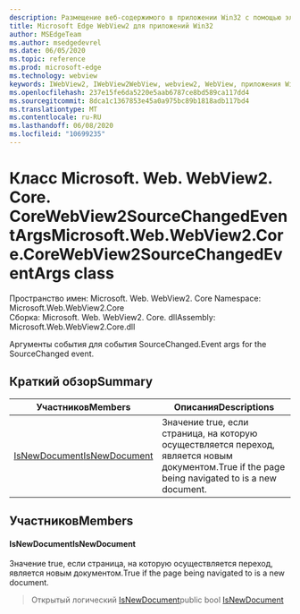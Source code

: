 ```yaml
---
description: Размещение веб-содержимого в приложении Win32 с помощью элемента управления Microsoft Edge WebView2
title: Microsoft Edge WebView2 для приложений Win32
author: MSEdgeTeam
ms.author: msedgedevrel
ms.date: 06/05/2020
ms.topic: reference
ms.prod: microsoft-edge
ms.technology: webview
keywords: IWebView2, IWebView2WebView, webview2, WebView, приложения Win32, Win32, EDGE, ICoreWebView2, ICoreWebView2Controller, элемент управления "веб-браузер", HTML Edge
ms.openlocfilehash: 237e15fe6da5220e5aab6787ce8bd589ca117dd4
ms.sourcegitcommit: 8dca1c1367853e45a0a975bc89b1818adb117bd4
ms.translationtype: MT
ms.contentlocale: ru-RU
ms.lasthandoff: 06/08/2020
ms.locfileid: "10699235"
---
```

# <span data-ttu-id="5ca5d-104">Класс Microsoft. Web. WebView2. Core. CoreWebView2SourceChangedEventArgs</span><span class="sxs-lookup"><span data-stu-id="5ca5d-104">Microsoft.Web.WebView2.Core.CoreWebView2SourceChangedEventArgs class</span></span> 

<span data-ttu-id="5ca5d-105">Пространство имен: Microsoft. Web. WebView2. Core </span><span class="sxs-lookup"><span data-stu-id="5ca5d-105">Namespace: Microsoft.Web.WebView2.Core</span></span>\
<span data-ttu-id="5ca5d-106">Сборка: Microsoft. Web. WebView2. Core. dll</span><span class="sxs-lookup"><span data-stu-id="5ca5d-106">Assembly: Microsoft.Web.WebView2.Core.dll</span></span>

<span data-ttu-id="5ca5d-107">Аргументы события для события SourceChanged.</span><span class="sxs-lookup"><span data-stu-id="5ca5d-107">Event args for the SourceChanged event.</span></span>

## <span data-ttu-id="5ca5d-108">Краткий обзор</span><span class="sxs-lookup"><span data-stu-id="5ca5d-108">Summary</span></span>

 <span data-ttu-id="5ca5d-109">Участников</span><span class="sxs-lookup"><span data-stu-id="5ca5d-109">Members</span></span>                        | <span data-ttu-id="5ca5d-110">Описания</span><span class="sxs-lookup"><span data-stu-id="5ca5d-110">Descriptions</span></span>
--------------------------------|---------------------------------------------
[<span data-ttu-id="5ca5d-111">IsNewDocument</span><span class="sxs-lookup"><span data-stu-id="5ca5d-111">IsNewDocument</span></span>](#isnewdocument) | <span data-ttu-id="5ca5d-112">Значение true, если страница, на которую осуществляется переход, является новым документом.</span><span class="sxs-lookup"><span data-stu-id="5ca5d-112">True if the page being navigated to is a new document.</span></span>

## <span data-ttu-id="5ca5d-113">Участников</span><span class="sxs-lookup"><span data-stu-id="5ca5d-113">Members</span></span>

#### <span data-ttu-id="5ca5d-114">IsNewDocument</span><span class="sxs-lookup"><span data-stu-id="5ca5d-114">IsNewDocument</span></span> 

<span data-ttu-id="5ca5d-115">Значение true, если страница, на которую осуществляется переход, является новым документом.</span><span class="sxs-lookup"><span data-stu-id="5ca5d-115">True if the page being navigated to is a new document.</span></span>

> <span data-ttu-id="5ca5d-116">Открытый логический [IsNewDocument](#isnewdocument)</span><span class="sxs-lookup"><span data-stu-id="5ca5d-116">public bool [IsNewDocument](#isnewdocument)</span></span>

